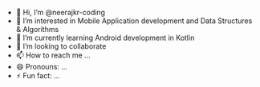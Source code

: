 - 👋 Hi, I’m @neerajkr-coding
- 👀 I’m interested in Mobile Application development and Data Structures & Algorithms
- 🌱 I’m currently learning Android development in Kotlin
- 💞️ I’m looking to collaborate  
- 📫 How to reach me ...
- 😄 Pronouns: ...
- ⚡ Fun fact: ...

<!---
neerajkr-coding/neerajkr-coding is a ✨ special ✨ repository because its `README.md` (this file) appears on your GitHub profile.
You can click the Preview link to take a look at your changes.
--->
